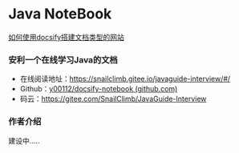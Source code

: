 # Java NoteBook

[如何使用docsify搭建文档类型的网站](https://mp.weixin.qq.com/s/TPXHaTdfTYKrcpm77gPHyA)

### 安利一个在线学习Java的文档

- 在线阅读地址：https://snailclimb.gitee.io/javaguide-interview/#/
- Github：[y00112/docsify-notebook (github.com)](https://github.com/y00112/docsify-notebook)
- 码云：https://gitee.com/SnailClimb/JavaGuide-Interview

### 作者介绍

建设中.....
